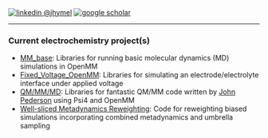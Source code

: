 <div align="left"> 
  <p><a href="https://www.linkedin.com/in/john-hymel-4a2137191/"><img alt="linkedin @jhymel" align="center" src="https://img.shields.io/badge/LinkedIn-JHYMEL-blue?logo=linkedin&style=plastic" /></a>
    <a href="https://scholar.google.com/citations?hl=en&user=v5HhVP0AAAAJ"><img alt="google scholar" align="center" src="https://img.shields.io/badge/Google_Scholar-JHYMEL-blue?logo=google-scholare&style=plastic" /></a>
    </p> 
</div>

---

### Current electrochemistry project(s)
* [MM_base](https://github.com/jhymel/MM_base/): Libraries for running basic molecular dynamics (MD) simulations in OpenMM
* [Fixed_Voltage_OpenMM](https://github.com/jhymel/Fixed_Voltage_OpenMM): Libraries for simulating an electrode/electrolyte interface under applied voltage
* [QM/MM/MD](https://github.com/johnppederson/QM_MM_MD): Libraries for fantastic QM/MM code written by [John Pederson](https://github.com/johnppederson) using Psi4 and OpenMM
* [Well-sliced Metadynamics Reweighting](https://github.com/jhymel/Well-sliced-metadynamics-reweighting): Code for reweighting biased simulations incorporating combined metadynamics and umbrella sampling
